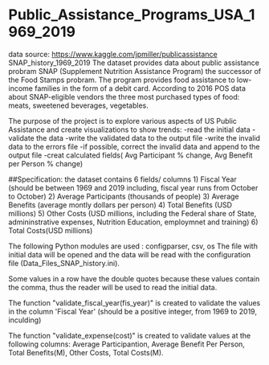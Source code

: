 # Public_Assistance_Programs_USA_1969_2019

data source: https://www.kaggle.com/jpmiller/publicassistance
             SNAP_history_1969_2019
 The dataset provides data about public assistance probram SNAP (Supplement Nutrition Assistance Program) 
 the successor of the Food Stamps probram. The program provides food assistance 
 to low-income families in the form of a debit card.
 According to 2016 POS data about SNAP-eligible vendors the three most purchased types of food: meats, sweetened beverages, vegetables.
 
 The purpose of the project is to explore various aspects of US Public Assistance and create visualizations to show trends:
 -read the initial data
 -validate the data
 -write the validated data to the output file
 -write the invalid data to the errors file
 -if possible, correct the invalid data and append to the output file
 -creat calculated fields( Avg Participant % change, Avg Benefit per Person % change)
 
 ##Specification: the dataset contains 6 fields/ columns
                1) Fiscal Year (should be between 1969 and 2019 including, fiscal year runs from October to October)
                2) Average Participants (thousands of people)
                3) Average Benefits (average montly dollars per person)
                4) Total Benefits (USD millions)
                5) Other Costs (USD millions, including the Federal share of State,
                                admininstrative expenses, Nutrition Education, employmnet and training)
                6) Total Costs(USD millions)
                
  
 
 
The following Python modules are used : configparser, csv, os 
The file with initial data will be opened and the data will be read with the configuration file (Data_Files_SNAP_history.ini).

Some values in a row have the double quotes because these values contain the comma, thus the reader will be used to read the initial data.

The function "validate_fiscal_year(fis_year)" is created to  validate the values in the column 'Fiscal Year' 
(should be a positive integer, from 1969 to 2019, inculding)

The function "validate_expense(cost)" is created to validate values at the following columns:
Average Participantion,
Average Benefit Per Person,
Total Benefits(M),
Other Costs,
Total Costs(M).
